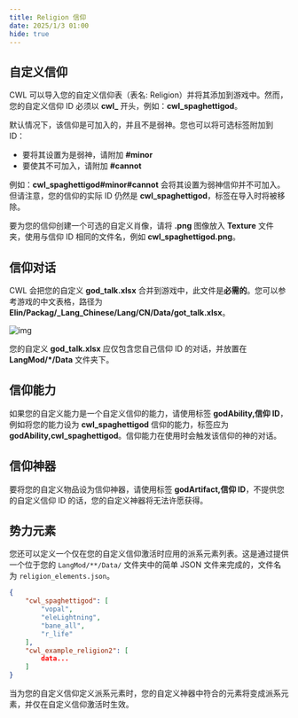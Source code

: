 ```yaml
---
title: Religion 信仰
date: 2025/1/3 01:00
hide: true
---
```


## 自定义信仰

CWL 可以导入您的自定义信仰表（表名: Religion）并将其添加到游戏中。然而，您的自定义信仰 ID 必须以 **cwl_** 开头，例如：**cwl_spaghettigod**。

默认情况下，该信仰是可加入的，并且不是弱神。您也可以将可选标签附加到 ID：
- 要将其设置为是弱神，请附加 **#minor**
- 要使其不可加入，请附加 **#cannot**

例如：**cwl_spaghettigod#minor#cannot** 会将其设置为弱神信仰并不可加入。但请注意，您的信仰的实际 ID 仍然是 **cwl_spaghettigod**，标签在导入时将被移除。

要为您的信仰创建一个可选的自定义肖像，请将 **.png** 图像放入 **Texture** 文件夹，使用与信仰 ID 相同的文件名，例如 **cwl_spaghettigod.png**。

## 信仰对话

CWL 会把您的自定义 **god_talk.xlsx** 合并到游戏中，此文件是**必需的**。您可以参考游戏的中文表格，路径为 **Elin/Packag/_Lang_Chinese/Lang/CN/Data/got_talk.xlsx**。

![img](https://i.postimg.cc/P5V71tTq/image.png)

您的自定义 **god_talk.xlsx** 应仅包含您自己信仰 ID 的对话，并放置在 **LangMod/*/Data** 文件夹下。

## 信仰能力

如果您的自定义能力是一个自定义信仰的能力，请使用标签 **godAbility,信仰 ID**，例如将您的能力设为 **cwl_spaghettigod** 信仰的能力，标签应为 **godAbility,cwl_spaghettigod**。信仰能力在使用时会触发该信仰的神的对话。

## 信仰神器

要将您的自定义物品设为信仰神器，请使用标签 **godArtifact,信仰 ID**，不提供您的自定义信仰 ID 的话，您的自定义神器将无法许愿获得。

## 势力元素

您还可以定义一个仅在您的自定义信仰激活时应用的派系元素列表。这是通过提供一个位于您的 `LangMod/**/Data/` 文件夹中的简单 JSON 文件来完成的，文件名为 `religion_elements.json`。
```json
{
    "cwl_spaghettigod": [
        "vopal",
        "eleLightning",
        "bane_all",
        "r_life"
    ],
    "cwl_example_religion2": [
        data...
    ]
}
```

当为您的自定义信仰定义派系元素时，您的自定义神器中符合的元素将变成派系元素，并仅在自定义信仰激活时生效。
